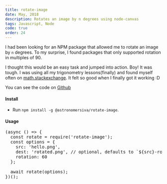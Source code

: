 ```yaml
---
title: rotate-image
date: May, 2018
description: Rotates an image by n degrees using node-canvas
tags: Javascript, Node
code: true
order: 24
---
```


I had been looking for an NPM package that allowed me to rotate an image by `n` degrees. To my surprise, I found packages that only supported rotation in multiples of 90.

I thought this would be an easy task and jumped into action. Boy! It was tough. I was using all my trigonometry lessons(finally) and found myself often on [math.stackexchange](http://math.stackexchange.com/). It felt so good when I finally got it working :D

You can see the code on [Github](https://github.com/astronomersiva/rotate-image)

#### **Install**

* Run `npm install -g @astronomersiva/rotate-image`.

#### **Usage**

<pre>
(async () => {
  const rotate = require('rotate-image');
  const options = {
    src: 'hello.png',
    dest: 'rotated.png', // optional, defaults to `${src}-rotated`
    rotation: 60
  };

  await rotate(options);
})();
</pre>
